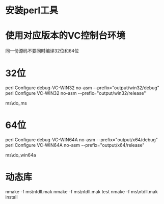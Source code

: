 # 安装perl工具
# 使用对应版本的VC控制台环境
同一份源码不要同时编译32位和64位

# 32位
perl Configure debug-VC-WIN32 no-asm --prefix="output/win32/debug"
perl Configure VC-WIN32 no-asm --prefix="output/win32/release"

ms\do_ms

# 64位
perl Configure debug-VC-WIN64A no-asm --prefix="output/x64/debug"
perl Configure VC-WIN64A no-asm --prefix="output/x64/release"

ms\do_win64a

# 动态库
nmake -f ms\ntdll.mak
nmake -f ms\ntdll.mak test
nmake -f ms\ntdll.mak install